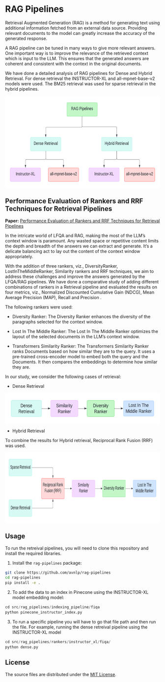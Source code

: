 # RAG Pipelines

Retrieval Augmented Generation (RAG) is a method for generating text using additional information fetched from an external data source. Providing relevant documents to the model can greatly increase the accuracy of the generated response.

A RAG pipeline can be tuned in many ways to give more relevant answers. One important way is to improve the relevance of the retrieved context which is input to the LLM. This ensures that the generated answers are coherent and consistent with the context in the original documents.

We have done a detailed analysis of RAG pipelines for Dense and Hybrid Retrieval. For dense retrieval the INSTRUCTOR-XL and all-mpnet-base-v2 models were used.
The BM25 retrieval was used for sparse retrieval in the hybrid pipelines.

<img src="plots/pipelines_taxonomy.png" alt="RAG Pipelines Taxonomy" align="middle" width="600" height="300">


## Performance Evaluation of Rankers and RRF Techniques for Retrieval Pipelines

**Paper:** [Performance Evaluation of Rankers and RRF Techniques for Retrieval Pipelines](https://github.com/avnlp/rag-pipelines/blob/main/paper/rankers_rrf.pdf)

In the intricate world of LFQA and RAG, making the most of the LLM’s context window is paramount. Any wasted space or repetitive content limits the depth and breadth of the answers we can extract and generate. It’s a delicate balancing act to lay out the content of the context window appropriately. 

With the addition of three rankers, viz., DiversityRanker, LostInTheMiddleRanker, Similarity rankers and RRF techniques, we aim to address these challenges and improve the answers generated by the LFQA/RAG pipelines. We have done a comparative study of adding different combinations of rankers in a Retrieval pipeline and evaluated the results on four metrics, viz., Normalized Discounted Cumulative Gain (NDCG), Mean Average Precision (MAP), Recall and Precision .

The following rankers were used:

- Diversity Ranker: The Diversity Ranker enhances the diversity of the paragraphs selected for the context window.

- Lost In The Middle Ranker: The Lost In The Middle Ranker optimizes the layout of the selected documents in the LLM’s context window.

- Transformers Similarity Ranker: The Transformers Similarity Ranker ranks Documents based on how similar they are to the query. It uses a pre-trained cross-encoder model to embed both the query and the Documents. It then compares the embeddings to determine how similar they are.

In our study, we consider the following cases of retrieval:

- Dense Retrieval

<img src="plots/rankers_dense_pipeline.png" alt="Dense Pipeline with Rankers" align="middle" width="550" height="100">


- Hybrid Retrieval

To combine the results for Hybrid retrieval, Reciprocal Rank Fusion (RRF) was used.

<img src="plots/rankers_hybrid_pipeline.png" alt="Hybrid Pipeline with Rankers" align="middle" width="820" height="230">


## Usage

To run the retreival pipelines, you will need to clone this repository and install the required libraries.


1. Install the `rag-pipelines` package:

```bash
git clone https://github.com/avnlp/rag-pipelines
cd rag-pipelines
pip install -e .
```

2. To add the data to an index in Pinecone using the INSTRUCTOR-XL model embedding model:

```python 
cd src/rag_pipelines/indexing_pipeline/fiqa
python pinecone_instructor_index.py
```

3. To run a specific pipeline you will have to go that file path and then run the file.
For example, running the dense retreival pipeline using the INSTRUCTOR-XL model

```python 
cd src/rag_pipelines/rankers/instructor_xl/fiqa/
python dense.py
```

## License

The source files are distributed under the [MIT License](https://github.com/avnlp/rag-pipelines/blob/main/LICENSE).
